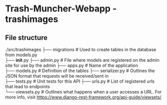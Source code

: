 # Trash-Muncher-Webapp - trashimages 

## File structure
./src/trashimages
├── migrations             # Used to create tables in the database from models.py  
├── __init__.py
├── admin.py               # File where models are registered on the admin site for use by the admin
├── apps.py                # Name of the application  
├── models.py              # Definition of the tables 
├── serializer.py          # Outlines the JSON format that requests will be received/sent in  
├── tests.py               # Unit tests for this API
├── urls.py                # List of registered urls that lead to endpoints                
└── viewsets.py            # Outlines what happens when a user accesses a URL. For more info, visit https://www.django-rest-framework.org/api-guide/viewsets/
